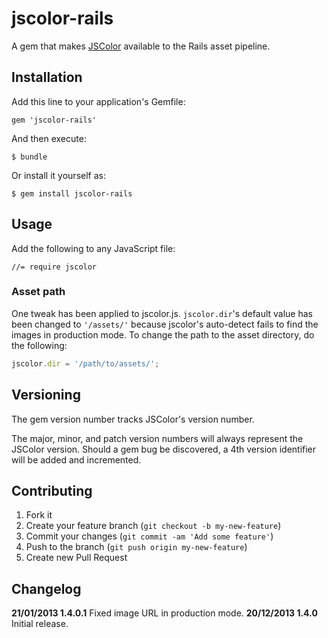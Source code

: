 # jscolor-rails

A gem that makes [JSColor](http://jscolor.com/) available to the Rails asset pipeline.

## Installation

Add this line to your application's Gemfile:

    gem 'jscolor-rails'

And then execute:

    $ bundle

Or install it yourself as:

    $ gem install jscolor-rails

## Usage

Add the following to any JavaScript file:

    //= require jscolor
    
### Asset path

One tweak has been applied to jscolor.js. `jscolor.dir`'s default value has been changed to `'/assets/'` because jscolor's auto-detect fails to find the images in production mode. To change the path to the asset directory, do the following:

````javascript
jscolor.dir = '/path/to/assets/';
````

## Versioning

The gem version number tracks JSColor's version number.

The major, minor, and patch version numbers will always represent the JSColor version. Should a gem bug be discovered, a 4th version identifier will be added and incremented.

## Contributing

1. Fork it
2. Create your feature branch (`git checkout -b my-new-feature`)
3. Commit your changes (`git commit -am 'Add some feature'`)
4. Push to the branch (`git push origin my-new-feature`)
5. Create new Pull Request

## Changelog

__21/01/2013 1.4.0.1__ Fixed image URL in production mode.
__20/12/2013 1.4.0__ Initial release.
